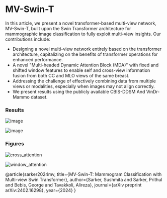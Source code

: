 # MV-Swin-T

In this article, we present a novel transformer-based multi-view network, MV-Swin-T, built upon the Swin Transformer architecture for mammographic image classification to fully exploit multi-view insights.
Our contributions include:

- Designing a novel multi-view network entirely based on the transformer architecture, capitalizing on the benefits of transformer operations for enhanced performance.
- A novel "Multi-headed Dynamic Attention Block (MDA)" with fixed and shifted window features to enable self and cross-view information fusion from both CC  and MLO views of the same breast.
- Addressing the challenge of effectively combining data from multiple views or modalities, especially when images may not align correctly.
- We present results using the publicly available CBIS-DDSM And VinDr-Mammo dataset.

### Results
![image](https://github.com/prithuls/MV-SWIN-T/assets/43958517/e60a2270-1203-48ac-8d67-430cc2ed6368)

![image](https://github.com/prithuls/MV-SWIN-T/assets/43958517/408f6de0-5dca-43ba-b129-8031b70a81e5)

### Figures

![cross_attention](https://github.com/prithuls/MV-Swin-T/assets/43958517/af72ac57-7c20-4584-85cc-9728fdd9234e)



![window_attention](https://github.com/prithuls/MV-Swin-T/assets/105523359/fa856cd4-ee0e-4e6e-9e7a-af8c2dd222bf)

@article{sarker2024mv,
  title={MV-Swin-T: Mammogram Classification with Multi-view Swin Transformer},
  author={Sarker, Sushmita and Sarker, Prithul and Bebis, George and Tavakkoli, Alireza},
  journal={arXiv preprint arXiv:2402.16298},
  year={2024}
}
